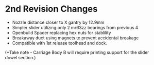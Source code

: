 # 2nd Revision Changes

- Nozzle distance closer to X gantry by 12.9mm
- Simpler slider utilizing only 2 mr63zz bearings from previous 4
- Openbuild Spacer replacing hex nuts for stablility
- Breakaway duct using magnets to prevent accidental breakage
- Compatible with 1st release toolhead and dock.


(*Take note - Carriage Body B will require printing support for the slider dowel section.)
